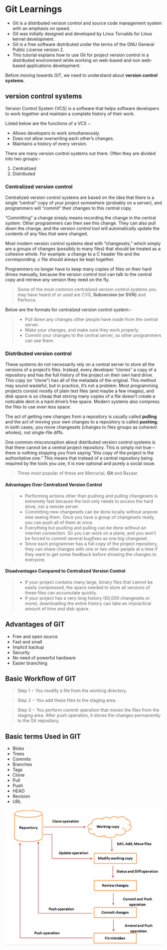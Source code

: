 # Git Learnings
* Git is a distributed version control and source code management system with an emphasis on speed.
* Git was initially designed and developed by Linus Torvalds for Linux kernel development.
* Git is a free software distributed under the terms of the GNU General Public License version 2.
* This tutorial explains how to use Git for project version control in a distributed environment while working on web-based and non web-based applications development.

Before moving towards GIT, we need to understand about **version control systems**.

## version control systems

Version Control System (VCS) is a software that helps software developers to work together and maintain a complete history of their work.

Listed below are the functions of a VCS −

* Allows developers to work simultaneously.
* Does not allow overwriting each other’s changes.
* Maintains a history of every version.

There are many version control systems out there. Often they are divided into two groups:-
1. Centralized 
2. Distributed 

### Centralized version control
Centralized version control systems are based on the idea that there is a single “central” copy of your project somewhere (probably on a server), and programmers will “commit” their changes to this central copy.

“Committing” a change simply means recording the change in the central system. Other programmers can then see this change. They can also pull down the change, and the version control tool will automatically update the contents of any files that were changed.

Most modern version control systems deal with “changesets,” which simply are a groups of changes (possibly to many files) that should be treated as a cohesive whole. For example: a change to a C header file and the corresponding .c file should always be kept together.

Programmers no longer have to keep many copies of files on their hard drives manually, because the version control tool can talk to the central copy and retrieve any version they need on the fly.

> Some of the most common centralized version control systems you may have heard of or used are CVS, **Subversion (or SVN)** and Perforce.

Below are the formats for centralzed version control system:-
> * Pull down any changes other people have made from the central server.
> * Make your changes, and make sure they work properly.
> * Commit your changes to the central server, so other programmers can see them.


### Distributed version control

These systems do not necessarily rely on a central server to store all the versions of a project’s files. Instead, every developer “clones” a copy of a repository and has the full history of the project on their own hard drive. This copy (or “clone”) has all of the metadata of the original.
This method may sound wasteful, but in practice, it’s not a problem. Most programming projects consist mostly of plain text files (and maybe a few images), and disk space is so cheap that storing many copies of a file doesn’t create a noticable dent in a hard drive’s free space. Modern systems also compress the files to use even less space.

The act of getting new changes from a repository is usually called **pulling** and the act of moving your own changes to a repository is called **pushing**. In both cases, you move changesets (changes to files groups as coherent wholes), not single-file diffs.

One common misconception about distributed version control systems is that there cannot be a central project repository. This is simply not true – there is nothing stopping you from saying “this copy of the project is the authoritative one.” This means that instead of a central repository being required by the tools you use, it is now optional and purely a social issue.

> Three most popular of these are Mercurial, **Git** and Bazaar.

#### Advantages Over Centralized Version Control

> * Performing actions other than pushing and pulling changesets is extremely fast because the tool only needs to access the hard drive, not a remote server.
> * Committing new changesets can be done locally without anyone else seeing them. Once you have a group of changesets ready, you can push all of them at once.
> * Everything but pushing and pulling can be done without an internet connection. So you can work on a plane, and you won’t be forced to commit several bugfixes as one big changeset.
> * Since each programmer has a full copy of the project repository, they can share changes with one or two other people at a time if they want to get some feedback before showing the changes to everyone.

#### Disadvantages Compared to Centralized Version Control

> * If your project contains many large, binary files that cannot be easily compressed, the space needed to store all versions of these files can accumulate quickly.
> * If your project has a very long history (50,000 changesets or more), downloading the entire history can take an impractical amount of time and disk space.

## Advantages of GIT

* Free and open source
* Fast and small
* Implicit backup
* Security
* No need of powerful hardware
* Easier branching
## Basic Workflow of GIT

> Step 1 − You modify a file from the working directory.

> Step 2 − You add these files to the staging area.

> Step 3 − You perform commit operation that moves the files from the staging area. After push operation, it stores the changes permanently to the Git repository.


## Basic terms Used in GIT

* Blobs
* Trees
* Commits
* Branches
* Tags
* Clone
* Pull
* Push
* HEAD
* Revision
* URL

![Image of workflow_git](https://github.com/mehtadevloper/e-learning/blob/main/workflow_git.PNG)
